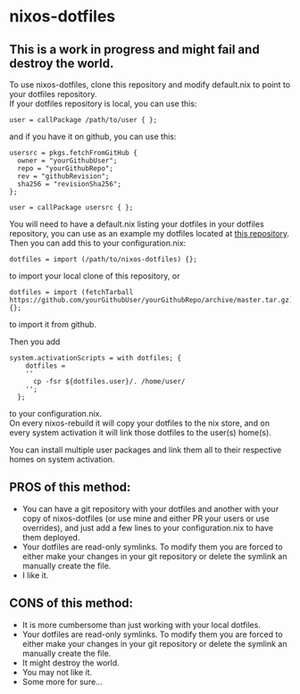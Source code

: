 nixos-dotfiles
==============

 
This is a work in progress and might fail and destroy the world.
---------------------------------------------------------------

To use nixos-dotfiles, clone this repository and modify default.nix to point to your dotfiles repository.    
If your dotfiles repository is local, you can use this:
~~~~
user = callPackage /path/to/user { };
~~~~
and if you have it on github, you can use this:
~~~~
usersrc = pkgs.fetchFromGitHub {
  owner = "yourGithubUser"; 
  repo = "yourGithubRepo";
  rev = "githubRevision";
  sha256 = "revisionSha256";
};

user = callPackage usersrc { };
~~~~
You will need to have a default.nix listing your dotfiles in your dotfiles repository,
you can use as an example my dotfiles located at [this repository](https://github.com/xvapx/dotfiles).    
Then you can add this to your configuration.nix:
~~~~
dotfiles = import (/path/to/nixos-dotfiles) {};
~~~~
to import your local clone of this repository, or 
~~~~
dotfiles = import (fetchTarball https://github.com/yourGithubUser/yourGithubRepo/archive/master.tar.gz) {};
~~~~
to import it from github.    

Then you add
~~~~
system.activationScripts = with dotfiles; {
    dotfiles = 
    ''
      cp -fsr ${dotfiles.user}/. /home/user/
    '';
  };
~~~~
to your configuration.nix.    
On every nixos-rebuild it will copy your dotfiles to the nix store, 
and on every system activation it will link those dotfiles to the user(s) home(s).

You can install multiple user packages and link them all to their respective homes on system activation.

PROS of this method:
--------------------
* You can have a git repository with your dotfiles and another with your copy of nixos-dotfiles (or use mine and either PR your users or use overrides), and just add a few lines to your configuration.nix to have them deployed.    
* Your dotfiles are read-only symlinks. To modify them you are forced to either make your changes in your git repository or delete the symlink an manually create the file.    
* I like it.    

CONS of this method:
--------------------
* It is more cumbersome than just working with your local dotfiles.    
* Your dotfiles are read-only symlinks. To modify them you are forced to either make your changes in your git repository or delete the symlink an manually create the file.    
* It might destroy the world.    
* You may not like it.    
* Some more for sure...    
